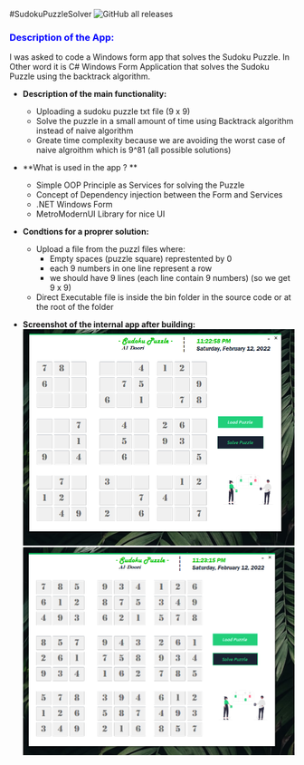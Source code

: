 #SudokuPuzzleSolver
![GitHub all releases](https://img.shields.io/github/downloads/ahmed7am1d/SudokuPuzzleSolver/total?logo=GitHub&style=flat-square)
### <span style="color:blue">Description of the App:</span>
I was asked to code a Windows form app that solves the Sudoku Puzzle.
In Other word it is C# Windows Form Application that solves the Sudoku Puzzle using the backtrack algorithm.

* **Description of the main functionality:**
  * Uploading a sudoku puzzle txt file (9 x 9)
  * Solve the puzzle in a small amount of time using Backtrack algorithm instead of naive algorithm
  * Greate time complexity because we are avoiding the worst case of naive algroithm which is 9^81 (all possible solutions)
  
* **What is used in the app ? **
  * Simple OOP Principle as Services for solving the Puzzle
  * Concept of Dependency injection between the Form and Services  
  * .NET Windows Form
  * MetroModernUI Library for nice UI  
  
  
* **Condtions for a proprer solution:**
  * Upload a file from the puzzl files where:
 	 * Empty spaces (puzzle square) represtented by 0  
  	 * each 9 numbers in one line represent a row
  	 * we should have 9 lines (each line contain 9 numbers) (so we get 9 x 9)
  * Direct Executable file is inside the bin folder in the source code or at the root of the folder 
  
* **Screenshot of the internal app after building:**
<img src="ApplicationScreenShots/BeforeSolving.png" width="700"></img>
<img src="ApplicationScreenShots/AfterSolving.png" width="700"></img>
